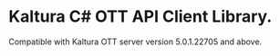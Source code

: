 # Kaltura C# OTT API Client Library.
Compatible with Kaltura OTT server version 5.0.1.22705 and above.
